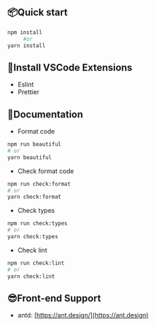 ## 📦Quick start

```bash
npm install
     #or
yarn install
```

## 🔨Install VSCode Extensions

-   Eslint
-   Prettier

## 📃Documentation

-   Format code

```bash
npm run beautiful
# or
yarn beautiful
```

-   Check format code

```bash
npm run check:format
# or
yarn check:format
```

-   Check types

```bash
npm run check:types
# or
yarn check:types
```

-   Check lint

```bash
npm run check:lint
# or
yarn check:lint
```

## 😎Front-end Support

-   antd: [https://ant.design/](https://ant.design)
